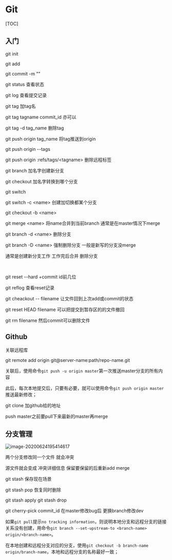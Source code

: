 # Git

[TOC]

## 入门

git init

git add

git commit -m ""

git status		查看状态

git log	查看提交记录



git tag 	加tag名

git tag tagname commit_id	亦可以

git tag -d tag_name	删除tag

git push origin tag_name	将tag推送到origin

git push origin --tags

git push origin :refs/tags/\<tagname>	删除远程标签





git branch		加名字创建新分支

git checkout	加名字转换到哪个分支

git switch 		

git switch -c \<name\>	创建加切换都某个分支

git checkout -b \<name\>

git merge \<name\>		将name合并到当前branch	通常是在master情况下merge

git branch -d \<name\>	删除分支

git branch -D \<name>	强制删除分支 一般是新写的分支没merge

通常是创建新分支工作	工作完后合并 删除分支

​	



git reset --hard	+commit id前几位

git reflog		查看reset记录



git cheackout -- filename	让文件回到上次add或commit的状态

git reset HEAD filename	可以把提交到暂存区的的文件撤回



git rm filename		然后commit可以删除文件

## Github

关联远程库

git remote add origin git@server-name:path/repo-name.git

关联后，使用命令`git push -u origin master`第一次推送master分支的所有内容

此后，每次本地提交后，只要有必要，就可以使用命令`git push origin master`推送最新修改；

git clone 加github给的地址



push master之前要pull下来最新的master再merge

## 分支管理

![image-20200624195414617](C:\Users\whx\AppData\Roaming\Typora\typora-user-images\image-20200624195414617.png)

两个分支修改同一个文件 就会冲突

源文件就会变成 冲突详细信息 保留要保留的后重新add merge



git stash		保存现在场景

git stash pop	恢复同时删除

git stash apply	git stash drop 	



git cherry-pick commit_id	在master修改bug后	更换branch修改dev



如果`git pull`提示`no tracking information`，则说明本地分支和远程分支的链接关系没有创建，用命令`git branch --set-upstream-to <branch-name> origin/<branch-name>`。

在本地创建和远程分支对应的分支，使用`git checkout -b branch-name origin/branch-name`，本地和远程分支的名称最好一致；